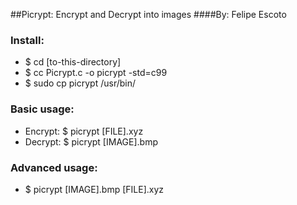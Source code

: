 ##Picrypt: Encrypt and Decrypt into images
####By: Felipe Escoto



### Install: 
*	$ cd [to-this-directory]
*	$ cc     Picrypt.c   -o picrypt -std=c99
*	$ sudo cp picrypt /usr/bin/
	
### Basic usage:
 * Encrypt: $ picrypt [FILE].xyz
 * Decrypt: $ picrypt [IMAGE].bmp
### Advanced usage:
 * $ picrypt [IMAGE].bmp [FILE].xyz
